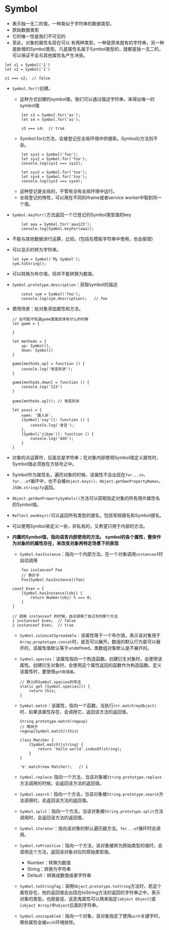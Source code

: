 # Symbol

- 表示独一无二的值，一种类似于字符串的数据类型。
- 原始数据类型
- 它的唯一性是我们不可见的
- 至此，对象的属性名现在可以 有两种类型，一种是原来就有的字符串，另一种是新增的Symbol类型。凡是属性名属于Symbol类型的，就都是独一无二的，可以保证不会与其他属性名产生冲突。
```
let s1 = Symbol('1')
let s2 = Symbol('1')

s1 === s2;  // false
```

- `Symbol.for()`创建。
    - 这种方式创建的symbol值，我们可以通过描述字符串，来得出唯一的symbol值
    ```
        let s3 = Symbol.for('as');
        let s4 = Symbol.for('as');

        s3 === s4;  // true
    ```
    - Symbol.for()方法，会被登记在全局环境中供搜索。Symbol()方法则不会。
    ```
        let sys1 = Symbol('foo');
        let sys2 = Symbol.for('foo');
        console.log(sys1 === sys2);

        let sys3 = Symbol.for('too');
        let sys4 = Symbol.for('too');
        console.log(sys3 === sys4);
    ```
    - 这种登记是全局的，不管有没有全局环境中运行。
    - 全局登记的特性，可以用在不同的iframe或者service worker中取到同一个值。

- `Symbol.keyFor()`方法返回一个已登记的Symbol类型值的key
    ```
        let aaa = Symbol.for('aaa123');
        console.log(Symbol.keyFor(aaa));
    ```

- 不能与其他数据进行运算，比较。(包括在模板字符串中使用，也会报错)

- 可以显示的转为字符串。
    ```
    let sym = Symbol('My Symbol');
    sym.toString();
    ```

- 可以转换为布尔值，但并不能转换为数值。

- `Symbol.prototype.description`：获取symbol的描述
    ```
        const sym = Symbol('foo');
        console.log(sym.description);   // foo
    ```

- 使用场景：给对象添加属性和方法。
    ```
    // 在可能不知道game里面具体有什么的时候
    let game = {

    }

    let methods = {
        up: Symbol(),
        down: Symbol()
    }

    game[methods.up] = function () {
        console.log('改变形状');
    }

    game[methods.down] = function () {
        console.log('123')
    }

    game[methods.up](); // 改变形状

    ```
    ```
    let youxi = {
        name: '狼人杀',
        [Symbol('say')]: function () {
            console.log('发言');
        },
        [Symbol('zibao')]: function () {
            console.log('ddd');
        }
    }
    ```

- 对象的点运算符，后面总是字符串；在对象内部使用Symbol值定义属性时，Symbol值必须放在方括号之中。

- Symbol作为属性名，遍历对象的时候，该属性不会出现在`for...in`、`for...of`循环中，也不会被`Object.keys()`、`Object.getOwnPropertyNames`、`JSON.stringify`返回。

- `Object.getOwnPropertySymbols()`方法可以获取指定对象的所有用作属性名的Symbol值。

- `Reflect.ownKeys()`可以返回所有类型的键名，包括常规键名和Symbol键名。

- 可以使用Symbol来定义一些，非私有的，又希望只用于内部的方法。

- **内置的Symbol值，指向语言内部使用的方法。**
    **symbol的各个属性，整体作为对象的的属性存在，来改变对象再特定场景下的表现**

    - `Symbol.hasInstance`：指向一个内部方法。在一个对象调用`instanceof`时自动调用
    ```
        foo instanceof Foo
        // 等价于
        Foo[Symbol.hasInstance](foo)
    ```
    ```
    const Even = {
        [Symbol.hasInstance](obj) {
            return Number(obj) % === 0;
        }
    }

    // 调用 instanceof 的时候，自动调用了自己写的那个方法
    1 instanceof Even;  // false
    2 instanceof Even;  // true
    ```

    - `Symbol.isConcatSpreadable`：该属性等于一个布尔值，表示该对象用于`Array.proptotype.concat`时，是否可以展开。数组的默认行为是可以展开的，该属性值默认等于undefined。类数组对象默认是不展开的。

    - `Symbol.species`：该属性指向一个构造函数。创建衍生对象时，会使用该属性。创建衍生对象时，会使用这个属性返回的函数作为构造函数。定义该属性时，要使用`get取值器`。
        ```
        // 默认的Symbol.species的写法
        static get [Symbol.species]() {
            return this;
        }
        ```
    
    - `Symbol.match`：该属性，指向一个函数。当执行`str.match(myObject)`时，如果该属性存在，会调用它，返回该方法的返回值。
        ```
        String.prototype.match(regexp)
        // 等同于
        regexp[Symbol.match](this)

        class Matcher {
            [Symbol.match](string) {
                return 'hello world'.indexOf(string);
            }
        }

        'e'.match(new Matcher);   // 1
        ```

    - `Symbol.replace`: 指向一个方法，当该对象被`String.prototype.replace`方法调用的时候，会返回该方法的返回值。
    - `Symbol.search`：指向一个方法，当该对象被`String.prototype.search`方法调用时，会返回该方法的返回值。
    - `Symbol.split`：指向一个方法，当该对象被`String.prototype.split`方法调用时，会返回该方法的返回值。
    - `Symbol.iterator`：指向该对象的默认遍历器方法。`for...of`循环时会调用。
    - `Symbol.toPrimitive`：指向一个方法，该对象被转为原始类型的值时，会调用这个方法，返回该对象对应的原始类型值。
        - Number：转换为数值
        - String：转换为字符串
        - Default：转换成数值或者字符串
    - `Symbol.toStringTag`：调用`Object.prototype.toString`方法时，若这个属性存在，他的返回值会出现在toString方法的返回的字符串之中，表示对象的类型。也就是说，这恶鬼属性可以用来指定`[object Object]`或`[object Array]`中`object`后面的字符串。
    - `Symbol.unscopabled`：指向一个对象，该对象指定了使用`with`关键字时，哪些属性会被`with`环境排除。